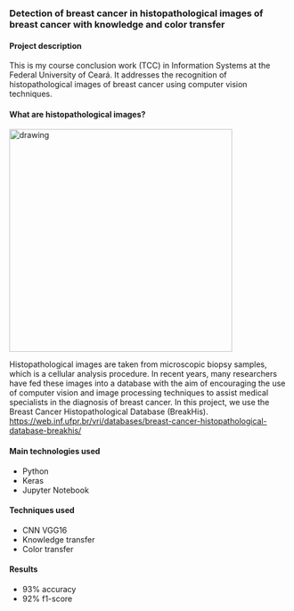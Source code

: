 ### Detection of breast cancer in histopathological images of breast cancer with knowledge and color transfer

#### Project description
This is my course conclusion work (TCC) in Information Systems at the Federal University of Ceará. It addresses the recognition of histopathological images of breast cancer using computer vision techniques.

#### What are histopathological images?
<img src="https://ars.els-cdn.com/content/image/1-s2.0-S1574789110000268-gr1.jpg" alt="drawing" width="400"/>

Histopathological images are taken from microscopic biopsy samples, which is a cellular analysis procedure. In recent years, many researchers have fed these images into a database with the aim of encouraging the use of computer vision and image processing techniques to assist medical specialists in the diagnosis of breast cancer. In this project, we use the
Breast Cancer Histopathological Database (BreakHis).
https://web.inf.ufpr.br/vri/databases/breast-cancer-histopathological-database-breakhis/

#### Main technologies used
* Python
* Keras
* Jupyter Notebook

#### Techniques used
* CNN VGG16
* Knowledge transfer
* Color transfer

#### Results
* 93% accuracy
* 92% f1-score
